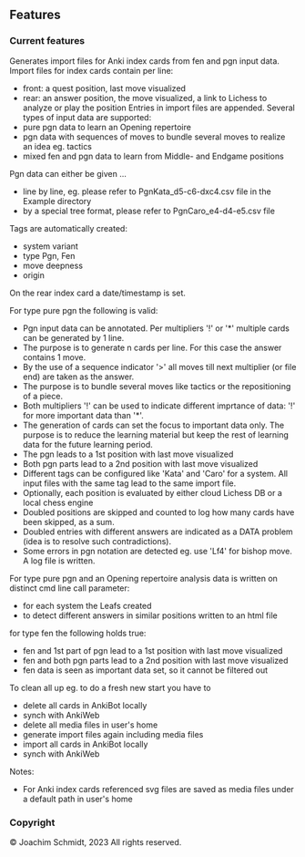 ## Features

### Current features
Generates import files for Anki index cards from fen and pgn input data.
Import files for index cards contain per line:
- front: a quest position, last move visualized
- rear: an answer position, the move visualized, a link to Lichess to analyze or play the position
Entries in import files are appended.
Several types of input data are supported:
- pure pgn data to learn an Opening repertoire
- pgn data with sequences of moves to bundle several moves to realize an idea eg. tactics
- mixed fen and pgn data to learn from Middle- and Endgame positions

Pgn data can either be given ...
- line by line, eg. please refer to PgnKata_d5-c6-dxc4.csv file in the Example directory
- by a special tree format, please refer to PgnCaro_e4-d4-e5.csv file

Tags are automatically created:
- system variant
- type Pgn, Fen
- move deepness
- origin

On the rear index card a date/timestamp is set.

For type pure pgn the following is valid:
- Pgn input data can be annotated. Per multipliers '!' or '*' multiple cards can be generated by 1 line. 
- The purpose is to generate n cards per line. For this case the answer contains 1 move.
- By the use of a sequence indicator '>' all moves till next multiplier (or file end) are taken as the answer.
- The purpose is to bundle several moves like tactics or the repositioning of a piece.
- Both multipliers '!' can be used to indicate different imprtance of data: '!' for more important data than '*'.
- The generation of cards can set the focus to important data only. The purpose is to reduce the learning material
but keep the rest of learning data for the future learning period.
- The pgn leads to a 1st position with last move visualized
- Both pgn parts lead to a 2nd position with last move visualized
- Different tags can be configured like 'Kata' and 'Caro' for a system. All input files with the same tag lead to the same import file.
- Optionally, each position is evaluated by either cloud Lichess DB or a local chess engine
- Doubled positions are skipped and counted to log how many cards have been skipped, as a sum.
- Doubled entries with different answers are indicated as a DATA problem (idea is to resolve such contradictions).
- Some errors in pgn notation are detected eg. use 'Lf4' for bishop move. A log file is written.

For type pure pgn and an Opening repertoire analysis data is written on distinct cmd line call parameter:
- for each system the Leafs created
- to detect different answers in similar positions written to an html file

for type fen the following holds true:
- fen and 1st part of pgn lead to a 1st position with last move visualized
- fen and both pgn parts lead to a 2nd position with last move visualized
- fen data is seen as important data set, so it cannot be filtered out

To clean all up eg. to do a fresh new start you have to
- delete all cards in AnkiBot locally
- synch with AnkiWeb
- delete all media files in user's home
- generate import files again including media files
- import all cards in AnkiBot locally
- synch with AnkiWeb

Notes:
- For Anki index cards referenced svg files are saved as media files under a default path in user's home

### Copyright
© Joachim Schmidt, 2023
All rights reserved.